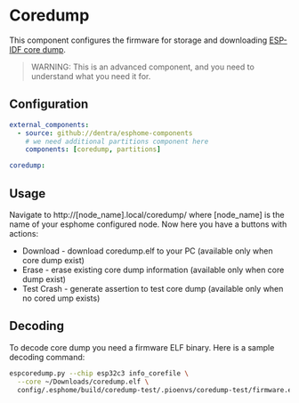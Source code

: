# Coredump

This component configures the firmware for storage and downloading [ESP-IDF core dump](https://docs.espressif.com/projects/esp-idf/en/latest/esp32/api-guides/core_dump.html).

> WARNING: This is an advanced component, and you need to understand what you need it for.

## Configuration

```yaml
external_components:
  - source: github://dentra/esphome-components
    # we need additional partitions component here
    components: [coredump, partitions]

coredump:
```

## Usage
Navigate to http://[node_name].local/coredump/ where [node_name] is the name of your esphome configured node. Now here you have a buttons with actions:
* Download - download coredump.elf to your PC (available only when core dump exist)
* Erase - erase existing core dump information (available only when core dump exist)
* Test Crash - generate assertion to test core dump (available only when no cored ump exists)

## Decoding

To decode core dump you need a firmware ELF binary. Here is a sample decoding command:

```bash
espcoredump.py --chip esp32c3 info_corefile \
  --core ~/Downloads/coredump.elf \
  config/.esphome/build/coredump-test/.pioenvs/coredump-test/firmware.elf
```
